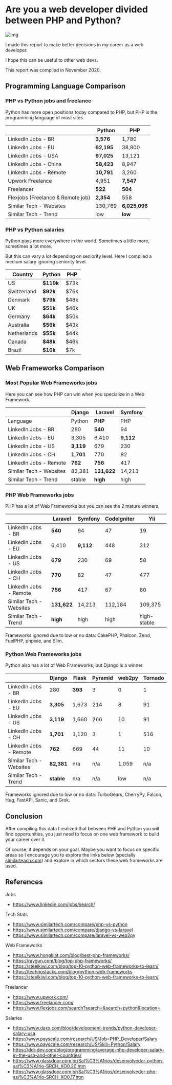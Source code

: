 # Are you a web developer divided between PHP and Python?

![img](https://cdn-images-1.medium.com/max/800/0*YYW-WZaHXWH4cV_w.jpg)

I made this report to make better decisions in my career as a web developer.

I hope this can be useful to other web devs.

This report was compiled in November 2020.

## Programming Language Comparison

### PHP vs Python jobs and freelance

Python has more open positions today compared to PHP, but PHP is the programming language of most sites.

|                                   | Python     | PHP           |
| --------------------------------- | ---------- | ------------- |
| LinkedIn Jobs - BR                | **3,576**  | 1,780         |
| LinkedIn Jobs - EU                | **62,195** | 38,800        |
| LinkedIn Jobs - USA               | **97,025** | 13,121        |
| LinkedIn Jobs - China             | **58,423** | 8,947         |
| LinkedIn Jobs - Remote            | **10,791** | 3,260         |
| Upwork Freelance                  | 4,951      | **7,547**     |
| Freelancer                        | **522**    | **504**       |
| Flexjobs (Freelance & Remote job) | **2,354**  | 558           |
| Similar Tech - Websites           | 130,769    | **6,025,096** |
| Similar Tech - Trend              | low        | **low**       |

### PHP vs Python salaries

Python pays more everywhere in the world. Sometimes a little more, sometimes a lot more.

But this can vary a lot depending on seniority level. Here I compiled a medium salary ignoring seniority level.

| **Country** | **Python** | PHP  |
| ----------- | ---------- | ---- |
| US          | **$119k**  | $73k |
| Switzerland | **$92k**   | $76k |
| Denmark     | **$79k**   | $48k |
| UK          | **$51k**   | $46k |
| Germany     | **$64k**   | $50k |
| Australia   | **$56k**   | $43k |
| Netherlands | **$55k**   | $44k |
| Canada      | **$48k**   | $46k |
| Brazil      | **$10k**   | $7k  |

## Web Frameworks Comparison

### Most Popular Web Frameworks jobs

Here you can see how PHP can win when you specialize in a Web Framework.

|                         | Django    | Laravel     | Symfony   |
| ----------------------- | --------- | ----------- | --------- |
| Language                | Python    | **PHP**     | PHP       |
| LinkedIn Jobs - BR      | 280       | **540**     | 94        |
| LinkedIn Jobs - EU      | 3,305     | 6,410       | **9,112** |
| LinkedIn Jobs - US      | **3,119** | 679         | 230       |
| LinkedIn Jobs - CH      | **1,701** | 770         | 82        |
| LinkedIn Jobs - Remote  | **762**   | **756**     | 417       |
| Similar Tech - Websites | 82,381    | **131,622** | 14,213    |
| Similar Tech - Trend    | stable    | **high**    | high      |

### PHP Web Frameworks jobs

PHP has a lot of Web Frameworks but you can see the 2 mature winners.

|                         | Laravel     | Symfony   | CodeIgniter | Yii         |
| ----------------------- | ----------- | --------- | ----------- | ----------- |
| LinkedIn Jobs - BR      | **540**     | 94        | 47          | 19          |
| LinkedIn Jobs - EU      | 6,410       | **9,112** | 448         | 312         |
| LinkedIn Jobs - US      | **679**     | 230       | 69          | 58          |
| LinkedIn Jobs - CH      | **770**     | 82        | 47          | 477         |
| LinkedIn Jobs - Remote  | **756**     | 417       | 67          | 80          |
| Similar Tech - Websites | **131,622** | 14,213    | 112,184     | 109,375     |
| Similar Tech - Trend    | **high**    | high      | high        | high-stable |

Frameworks ignored due to low or no data: CakePHP, Phalcon, Zend, FuelPHP, phpixie, and Slim.

### Python Web Frameworks jobs

Python also has a lot of Web Frameworks, but Django is a winner.

|                         | Django     | Flask   | Pyramid | web2py | Tornado |
| ----------------------- | ---------- | ------- | ------- | ------ | ------- |
| LinkedIn Jobs - BR      | 280        | **393** | 3       | 0      | 1       |
| LinkedIn Jobs - EU      | **3,305**  | 1,673   | 214     | 8      | 91      |
| LinkedIn Jobs - US      | **3,119**  | 1,660   | 266     | 10     | 91      |
| LinkedIn Jobs - CH      | **1,701**  | 1,120   | 3       | 1      | 516     |
| LinkedIn Jobs - Remote  | **762**    | 669     | 44      | 11     | 10      |
| Similar Tech - Websites | **82,381** | n/a     | n/a     | 1,059  | n/a     |
| Similar Tech - Trend    | **stable** | n/a     | n/a     | low    | n/a     |

Frameworks ignored due to low or no data: TurboGears, CherryPy, Falcon, Hug, FastAPI, Sanic, and Grok.

## Conclusion

After compiling this data I realized that between PHP and Python you will find opportunities, you just need to focus on one web framework to build your career over it.

Of course, it depends on your goal. Maybe you want to focus on specific areas so I encourage you to explore the links below (specially [similarteach.com](http://www.similartech.com)) and explore in which sectors these web frameworks are used.

## References

Jobs

- https://www.linkedin.com/jobs/search/

Tech Stats

- https://www.similartech.com/compare/php-vs-python
- https://www.similartech.com/compare/django-vs-laravel
- https://www.similartech.com/compare/laravel-vs-web2py

Web Frameworks

- https://www.hongkiat.com/blog/best-php-frameworks/
- https://raygun.com/blog/top-php-frameworks/
- https://steelkiwi.com/blog/top-10-python-web-frameworks-to-learn/
- https://technostacks.com/blog/python-web-frameworks
- https://steelkiwi.com/blog/top-10-python-web-frameworks-to-learn/

Freelancer
- https://www.upwork.com/
- https://www.freelancer.com/
- https://www.flexjobs.com/search?search=&search=python&location=

Salaries
- https://www.daxx.com/blog/development-trends/python-developer-salary-usa
- https://www.payscale.com/research/US/Job=PHP_Developer/Salary
- https://www.payscale.com/research/US/Skill=Python/Salary
- https://ddi-dev.com/blog/programming/average-php-developer-salary-in-the-usa-and-other-countries/
- https://www.glassdoor.com.br/Sal%C3%A1rios/desenvolvedor-python-sal%C3%A1rio-SRCH_KO0,20.htm
- https://www.glassdoor.com.br/Sal%C3%A1rios/desenvolvedor-php-sal%C3%A1rio-SRCH_KO0,17.htm
